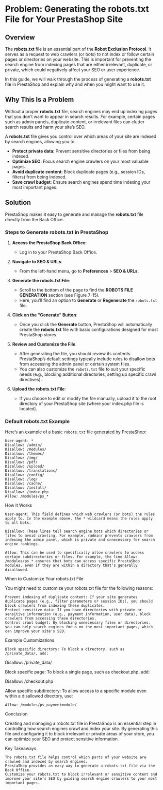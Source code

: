 # Problem: Generating the robots.txt File for Your PrestaShop Site

## Overview

The **robots.txt** file is an essential part of the **Robot Exclusion Protocol**. It serves as a request to web crawlers (or bots) to not index or follow certain pages or directories on your website. This is important for preventing the search engine from indexing pages that are either irrelevant, duplicate, or private, which could negatively affect your SEO or user experience.

In this guide, we will walk through the process of generating a **robots.txt** file in PrestaShop and explain why and when you might want to use it.

## Why This Is a Problem

Without a proper **robots.txt** file, search engines may end up indexing pages that you don’t want to appear in search results. For example, certain pages such as admin panels, duplicate content, or irrelevant files can clutter search results and harm your site’s SEO.

A **robots.txt** file gives you control over which areas of your site are indexed by search engines, allowing you to:
- **Protect private data**: Prevent sensitive directories or files from being indexed.
- **Optimize SEO**: Focus search engine crawlers on your most valuable pages.
- **Avoid duplicate content**: Block duplicate pages (e.g., session IDs, filters) from being indexed.
- **Save crawl budget**: Ensure search engines spend time indexing your most important pages.

## Solution

PrestaShop makes it easy to generate and manage the **robots.txt** file directly from the Back Office.

### Steps to Generate robots.txt in PrestaShop

1. **Access the PrestaShop Back Office**:
   - Log in to your PrestaShop Back Office.

2. **Navigate to SEO & URLs**:
   - From the left-hand menu, go to **Preferences** > **SEO & URLs**.

3. **Generate the robots.txt File**:
   - Scroll to the bottom of the page to find the **ROBOTS FILE GENERATION** section (see Figure 7-15).
   - Here, you’ll find an option to **Generate** or **Regenerate** the `robots.txt` file.

4. **Click on the "Generate" Button**:
   - Once you click the **Generate** button, PrestaShop will automatically create the **robots.txt** file with basic configurations designed for most PrestaShop stores.

5. **Review and Customize the File**:
   - After generating the file, you should review its contents. PrestaShop’s default settings typically include rules to disallow bots from accessing the admin panel or certain system files.
   - You can also customize the `robots.txt` file to suit your specific needs (e.g., blocking additional directories, setting up specific crawl directives).

6. **Upload the robots.txt File**:
   - If you choose to edit or modify the file manually, upload it to the root directory of your PrestaShop site (where your index.php file is located).

### Default robots.txt Example

Here’s an example of a basic `robots.txt` file generated by PrestaShop:

```plaintext
User-agent: *
Disallow: /admin/
Disallow: /modules/
Disallow: /themes/
Disallow: /img/
Disallow: /pdf/
Disallow: /upload/
Disallow: /translations/
Disallow: /config/
Disallow: /log/
Disallow: /cache/
Disallow: /install/
Disallow: /index.php
Allow: /modules/ps_*
```

How It Works

    User-agent: This field defines which web crawlers (or bots) the rules apply to. In the example above, the * wildcard means the rules apply to all bots.

    Disallow: These lines tell search engine bots which directories or files to avoid crawling. For example, /admin/ prevents crawlers from indexing the admin panel, which is private and unnecessary for search engine rankings.

    Allow: This can be used to specifically allow crawlers to access certain subdirectories or files. For example, the line Allow: /modules/ps_* ensures that bots can access specific PrestaShop modules, even if they are within a directory that's generally disallowed.

When to Customize Your robots.txt File

You might need to customize your robots.txt file for the following reasons:

    Prevent indexing of duplicate content: If your site generates duplicate pages (e.g., filter parameters or session IDs), you should block crawlers from indexing these duplicates.
    Protect sensitive data: If you have directories with private or sensitive information (e.g., payment information, user data), block crawlers from accessing these directories.
    Control crawl budget: By blocking unnecessary files or directories, you can help search engines focus on the most important pages, which can improve your site's SEO.

Example Customizations

    Block specific directory: To block a directory, such as /private_data/, add:

Disallow: /private_data/

Block specific page: To block a single page, such as checkout.php, add:

Disallow: /checkout.php

Allow specific subdirectory: To allow access to a specific module even within a disallowed directory, use:

    Allow: /modules/ps_paymentmodule/

Conclusion

Creating and managing a robots.txt file in PrestaShop is an essential step in controlling how search engines crawl and index your site. By generating this file and configuring it to block irrelevant or private areas of your store, you can optimize your SEO and protect sensitive information.

Key Takeaways

    The robots.txt file helps control which parts of your website are crawled and indexed by search engines.
    PrestaShop provides an easy way to generate a robots.txt file via the Back Office.
    Customize your robots.txt to block irrelevant or sensitive content and improve your site’s SEO by guiding search engine crawlers to your most important pages.